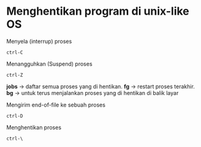 # Menghentikan program di unix-like OS

Menyela (interrup) proses
```
ctrl-C
```

Menangguhkan (Suspend) proses
```
ctrl-Z
```
**jobs** -> daftar semua proses yang di hentikan.
**fg** -> restart proses terakhir.
**bg** -> untuk terus menjalankan proses yang di hentikan di balik layar

Mengirim end-of-file ke sebuah proses
```
ctrl-D
```

Menghentikan proses
```
ctrl-\
```


